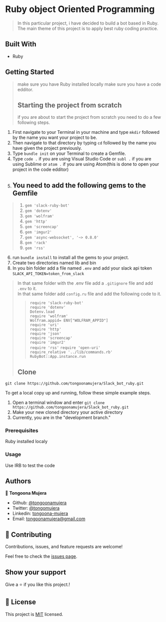 # Ruby object Oriented Programming

> In this particular project, i have decided to build a bot based in Ruby. The main theme of this project is to apply best ruby coding practice.
## Built With

- Ruby

## Getting Started
> make sure you have Ruby installed locally
> make sure you have a code edditor.
> ## Starting the project from scratch 
> if you are about to start the project from scratch you need to do a few following steps.
1. First navigate to your Terminal in your machine and type ```mkdir``` followed by the name you want your project to be.
2. Then navigate to that directory by typing ```cd``` followed by the name you have given the project previously.
3. Type ```bundle init``` on your Terminal to create a Gemfile.
4. Type ```code .``` if you are using Visual Studio Code or ```subl .``` if you are using Sublime  or ```atom .``` if you are using Atom(this is done to open your project in the code edditor)
5. ## You need to add the following gems to the Gemfile
> 1. ```gem 'slack-ruby-bot'```
> 2. ```gem 'dotenv'```
> 3. ```gem 'wolfram'```
> 4. ```gem 'http'```
> 5. ```gem 'screencap'```
> 6. ```gem 'imgur2'```
> 7. ```gem 'async-websocket', '~> 0.8.0'```
> 8. ```gem 'rack'```
> 9. ```gem 'rss'```
6. run ```bundle install``` to install all the gems to your project.
7. Create two directories named lib and bin
8. In you bin folder add a file named ```.env``` and add your slack api token ```SLACK_API_TOKEN=token_from_slack```
> In that same folder with the .env file add a ```.gitignore``` file and add ```.env``` to it. <br>
> In that same folder add ``config.ru`` file and add the following code to it. <br>
> > ``require 'slack-ruby-bot'`` <br>
> > ``require 'dotenv'`` <br>
> > ``Dotenv.load`` <br>
> > ``require 'wolfram'`` <br>
> > ``Wolfram.appid= ENV["WOLFRAM_APPID"]`` <br>
> > ``require 'uri'`` <br>
> > ``require 'http'`` <br>
> > ``require 'json'`` <br>
> > ``require 'screencap'`` <br>
> > ``require 'imgur2'`` <br>
> > ``require 'rss'``
> > ``require 'open-uri'`` <br>
> > ``require_relative '../lib/commands.rb'`` <br>
> > ``RubyBot::App.instance.run`` <br>
> ## Clone
```git
git clone https://github.com/tongoonamujera/Slack_bot_ruby.git
```

To get a local copy up and running, follow these simple example steps.


1. Open a terminal window and enter `git clone https://github.com/tongoonamujera/Slack_bot_ruby.git`
2. Make your new cloned directory your active directory
3. Currently, you are in the "development branch."

### Prerequisites

Ruby installed localy

### Usage

Use IRB to test the code

## Authors
👤 **Tongoona Mujera**

- Github: [@tongoonamujera](https://github.com/tongoonamujera)
- Twitter: [@tongomujera](https://twitter.com/tongomujera)
- Linkedin: [tongoona-mujera](https://www.linkedin.com/in/tongoona-mujera-125604162/)
- Email:  tongoonamujera@gmail.com

## 🤝 Contributing

Contributions, issues, and feature requests are welcome!

Feel free to check the [issues page](../../issues/).

## Show your support

Give a ⭐️ if you like this project.!

## 📝 License

This project is [MIT](./MIT.md) licensed.